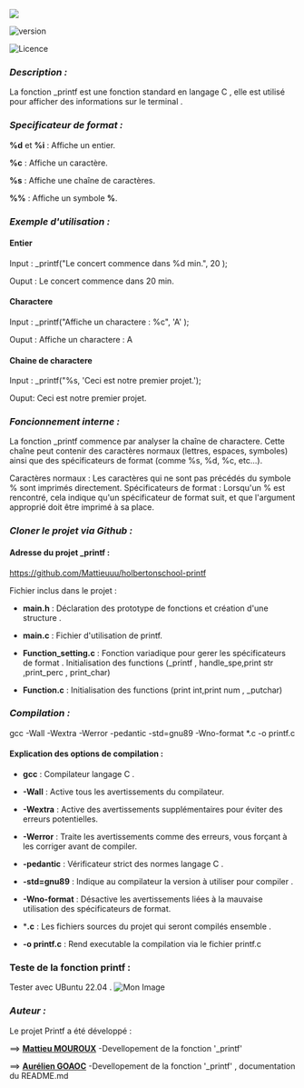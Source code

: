 ![](https://www.commentcoder.com/static/bd7bd17f9fccb49b563e643f73bc87b3/b17f8/c-printf.jpg)


![version](https://img.shields.io/badge/version-1.9.0-blue)

![Licence](https://img.shields.io/badge/licence-MA-green)


### *Description :* 
La fonction _printf est une fonction standard en langage C , elle est utilisé pour afficher des informations sur le terminal .


### *Specificateur de format :*

**%d** et **%i** : Affiche un entier.

**%c** : Affiche un caractère.

**%s** : Affiche une chaîne de caractères.

**%%** : Affiche un symbole **%**. 


### *Exemple d'utilisation :*  
#### Entier

Input : _printf("Le concert commence dans %d min.", 20 );

Ouput : Le concert commence dans 20 min.

#### Charactere

Input : _printf("Affiche un charactere : %c", 'A' );

Ouput : Affiche un charactere : A

#### Chaine de charactere

Input : _printf("%s, 'Ceci est notre premier projet.');

Ouput: Ceci est notre premier projet.


### *Foncionnement interne :*

La fonction _printf commence par analyser la chaîne de charactere. Cette chaîne peut contenir des caractères normaux (lettres, espaces, symboles) ainsi que des spécificateurs de format (comme %s, %d, %c, etc...).

 Caractères normaux : Les caractères qui ne sont pas précédés du symbole % sont imprimés directement.
 Spécificateurs de format : Lorsqu'un % est rencontré, cela indique qu'un spécificateur de format suit, et que l'argument approprié doit être imprimé à sa place.

### *Cloner le projet via Github :*
#### Adresse du projet _printf :
https://github.com/Mattieuuu/holbertonschool-printf

Fichier  inclus dans le projet :
- **main.h** : Déclaration des prototype de fonctions et création d'une structure . 

- **main.c** : Fichier d'utilisation de printf.

- **Function_setting.c** : Fonction variadique pour gerer les spécificateurs de format . Initialisation des functions (_printf , handle_spe,print str ,print_perc , print_char)

- **Function.c** : Initialisation des functions (print int,print num , _putchar)

### *Compilation :*

gcc -Wall -Wextra -Werror -pedantic -std=gnu89 -Wno-format *.c -o printf.c

#### Explication des options de compilation :
- **gcc** : Compilateur langage C .

- **-Wall** : Active tous les avertissements du compilateur.

- **-Wextra** : Active des avertissements supplémentaires pour éviter des erreurs potentielles.

- **-Werror** : Traite les avertissements comme des erreurs, vous forçant à les corriger avant de compiler.

- **-pedantic** : Vérificateur strict des normes langage C .

- **-std=gnu89** : Indique au compilateur la version à utiliser pour compiler .

- **-Wno-format** : Désactive les avertissements liées à la mauvaise utilisation des spécificateurs de format.

- ***.c** : Les fichiers sources du projet qui seront compilés ensemble .

- **-o printf.c** : Rend executable la compilation via le fichier printf.c


### Teste de la fonction printf :
Tester avec UBuntu 22.04 .
![Mon Image](./images/mon_image.png)


### *Auteur :*


Le projet Printf a été développé :

==> **[Mattieu MOUROUX](https://github.com/Mattieuuu)** -Devellopement de la fonction '_printf' 


==> **[Aurélien GOAOC](https://github.com/Aurelien292)** -Devellopement de la fonction '_printf' , documentation du README.md
